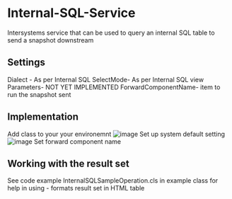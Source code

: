 # Internal-SQL-Service
Intersystems service that can be used to query an internal SQL table to send a snapshot downstream

## Settings 
Dialect - As per Internal SQL 
SelectMode- As per Internal SQL view 
Parameters- NOT YET IMPLEMENTED 
ForwardComponentName- item to run the snapshot sent 

## Implementation
Add class to your your environemnt 
![image](https://github.com/Sparkei/Internal-SQL-Service/assets/72390562/2ec37900-e7b9-41e8-b4ab-5d0b57d5f2d4)
Set up system default setting 
![image](https://github.com/Sparkei/Internal-SQL-Service/assets/72390562/a63afd7c-8372-49c4-9bbe-457fba0c2afe)
Set forward component name

## Working with the result set
See code example InternalSQLSampleOperation.cls in example class for help in using - formats result set in HTML table
